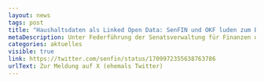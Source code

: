 ```yaml
---
layout: news
tags: post
title: "Haushaltsdaten als Linked Open Data: SenFIN und OKF luden zum Barcamp "
metaDescription: Unter Federführung der Senatsverwaltung für Finanzen und der Open Knowledge Foundation fand am 05.10. ein Barcamp statt, bei dem gemeinsam mit Teilnehmenden aus Verwaltung, Wissenschaft & Zivilgesellschaft diskutiert und ausprobiert wurde, wie die Berliner Haushaltsdaten als Linked Open Data verfügbar gemacht werden können. Anstoß für das Vorhaben gab unter anderem die Haushaltsdatenvisualisierung der ODIS. Finanzsenator Evers begrüßte uns dabei mit einer Videobotschaft.
categories: aktuelles
visible: true
link: https://twitter.com/senfin/status/1709972355638763786
urlText: Zur Meldung auf X (ehemals Twitter) 
---
```

